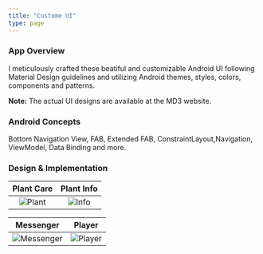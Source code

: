 ```yaml
---
title: "Custome UI"
type: page
---
```


### App Overview

I meticulously crafted these beatiful and customizable Android UI following Material Design guidelines and utilizing Android themes, styles, colors, components and patterns.

**Note:** The actual UI designs are available at the MD3 website.

### Android Concepts

Bottom Navigation View, FAB, Extended FAB, ConstraintLayout,Navigation, ViewModel, Data Binding and more.

### Design & Implementation

|                    Plant Care                    |                       Plant Info                       |
| :----------------------------------------------: | :----------------------------------------------------: |
| ![Plant](/images/material-design/plant_care.png) | ![Info](/images/material-design/plant_info.png "main") |

|                      Messenger                      |                        Player                        |
| :-------------------------------------------------: | :--------------------------------------------------: |
| ![Messenger](/images/material-design/messenger.png) | ![Player](/images/material-design/player.png "main") |

